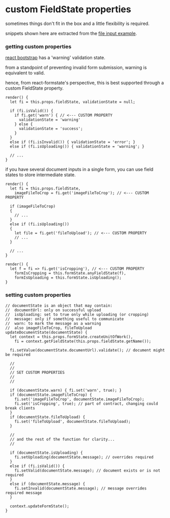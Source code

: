 # custom FieldState properties

sometimes things don't fit in the box and a little flexibility is required.

snippets shown here are extracted from the [file input example](/docs/fileInputExample.md).

### getting custom properties

[react bootstrap](https://react-bootstrap.github.io/) has a 'warning' validation state.

from a standpoint of preventing invalid form submission, warning is equivalent to valid.

hence, from react-formstate's perspective, this is best supported through a custom FieldState property.

```es6
render() {
  let fi = this.props.fieldState, validationState = null;

  if (fi.isValid()) {
    if fi.get('warn') { // <--- CUSTOM PROPERTY
      validationState = 'warning'
    } else {
      validationState = 'success';
    }
  }
  else if (fi.isInvalid()) { validationState = 'error'; }
  else if (fi.isUploading()) { validationState = 'warning'; }

  // ...
}
```

if you have several document inputs in a single form, you can use field states to store intermediate state.

```es6
render() {
  let fi = this.props.fieldState,
    imageFileToCrop = fi.get('imageFileToCrop'); // <--- CUSTOM PROPERTY

  if (imageFileToCrop)
  {
    // ...
  }
  else if (fi.isUploading())
  {
    let file = fi.get('fileToUpload'); // <--- CUSTOM PROPERTY
    // ...
  }

  // ...
}
```

```es6
render() {
  let f = fi => fi.get('isCropping'), // <--- CUSTOM PROPERTY
    formIsCropping = this.formState.anyFieldState(f),
    formIsUploading = this.formState.isUploading();
}
```

### setting custom properties

```es6
// documentState is an object that may contain:
//  documentUrl: only on successful upload
//  isUploading: set to true only while uploading (or cropping)
//  message: only if something useful to communicate
//  warn: to mark the message as a warning
//  also imageFileToCrop, fileToUpload
updateDocumentState(documentState) {
  let context = this.props.formState.createUnitOfWork(),
    fi = context.getFieldState(this.props.fieldState.getName());

  fi.setValue(documentState.documentUrl).validate(); // document might be required

  //
  //
  // SET CUSTOM PROPERTIES
  //
  //

  if (documentState.warn) { fi.set('warn', true); }
  if (documentState.imageFileToCrop) {
    fi.set('imageFileToCrop', documentState.imageFileToCrop);
    fi.set('isCropping', true); // part of contract, changing could break clients
  }
  if (documentState.fileToUpload) {
    fi.set('fileToUpload', documentState.fileToUpload);
  }

  //
  // and the rest of the function for clarity...
  //

  if (documentState.isUploading) {
    fi.setUploading(documentState.message); // overrides required
  }
  else if (fi.isValid()) {
    fi.setValid(documentState.message); // document exists or is not required
  }
  else if (documentState.message) {
    fi.setInvalid(documentState.message); // message overrides required message
  }

  context.updateFormState();
}
```
